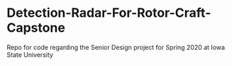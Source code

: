 # Detection-Radar-For-Rotor-Craft-Capstone
 Repo for code regarding the Senior Design project for Spring 2020 at Iowa State University
